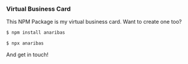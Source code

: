 ### Virtual Business Card

This NPM Package is my virtual business card. Want to create one too?

```bash
$ npm install anaribas
```
```bash
$ npx anaribas
```

And get in touch!

